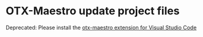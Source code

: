 # OTX-Maestro update project files

Deprecated: Please install the [otx-maestro extension for Visual Studio Code](https://marketplace.visualstudio.com/items?itemName=onethinx.otx-maestro)
